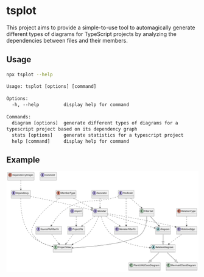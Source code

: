 # tsplot

This project aims to provide a simple-to-use tool to automagically generate different
types of diagrams for TypeScript projects by analyzing the dependencies between files
and their members.

## Usage

```bash
npx tsplot --help
```

```
Usage: tsplot [options] [command]

Options:
  -h, --help         display help for command

Commands:
  diagram [options]  generate different types of diagrams for a typescript project based on its dependency graph
  stats [options]    generate statistics for a typescript project
  help [command]     display help for command
```

## Example

![tsplot](./tsplot.svg)
